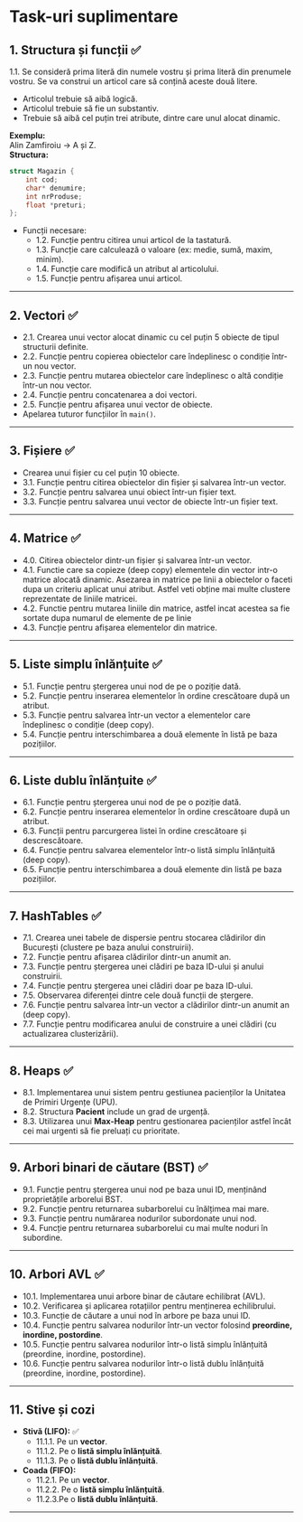 # Task-uri suplimentare

## 1. Structura și funcții ✅
1.1. Se consideră prima literă din numele vostru și prima literă din prenumele vostru. Se va construi un articol care să conțină aceste două litere.
- Articolul trebuie să aibă logică.
- Articolul trebuie să fie un substantiv.
- Trebuie să aibă cel puțin trei atribute, dintre care unul alocat dinamic.
 
**Exemplu:**  
Alin Zamfiroiu → A și Z.  
**Structura:**  
```c
struct Magazin {
    int cod;
    char* denumire;
    int nrProduse;
    float *preturi;
};
```

- Funcții necesare:
  - 1.2. Funcție pentru citirea unui articol de la tastatură.
  - 1.3. Funcție care calculează o valoare (ex: medie, sumă, maxim, minim).
  - 1.4. Funcție care modifică un atribut al articolului.
  - 1.5. Funcție pentru afișarea unui articol.

---

## 2. Vectori ✅
- 2.1. Crearea unui vector alocat dinamic cu cel puțin 5 obiecte de tipul structurii definite.
- 2.2. Funcție pentru copierea obiectelor care îndeplinesc o condiție într-un nou vector.
- 2.3. Funcție pentru mutarea obiectelor care îndeplinesc o altă condiție într-un nou vector.
- 2.4. Funcție pentru concatenarea a doi vectori.
- 2.5. Funcție pentru afișarea unui vector de obiecte.
- Apelarea tuturor funcțiilor în `main()`.

---

## 3. Fișiere ✅
- Crearea unui fișier cu cel puțin 10 obiecte.
- 3.1. Funcție pentru citirea obiectelor din fișier și salvarea într-un vector.
- 3.2. Funcție pentru salvarea unui obiect într-un fișier text.
- 3.3. Funcție pentru salvarea unui vector de obiecte într-un fișier text.

---

## 4. Matrice ✅
- 4.0. Citirea obiectelor dintr-un fișier și salvarea într-un vector.
- 4.1. Functie care sa copieze (deep copy) elementele din vector intr-o matrice alocată
  dinamic. Asezarea in matrice pe linii a obiectelor o faceti dupa un criteriu aplicat unui
  atribut. Astfel veti obține mai multe clustere reprezentate de liniile matricei.
- 4.2. Functie pentru mutarea liniile din matrice, astfel incat acestea sa fie sortate dupa numarul
  de elemente de pe linie
- 4.3. Funcție pentru afișarea elementelor din matrice.

---

## 5. Liste simplu înlănțuite ✅
- 5.1. Funcție pentru ștergerea unui nod de pe o poziție dată.
- 5.2. Funcție pentru inserarea elementelor în ordine crescătoare după un atribut.
- 5.3. Funcție pentru salvarea într-un vector a elementelor care îndeplinesc o condiție (deep copy).
- 5.4. Funcție pentru interschimbarea a două elemente în listă pe baza pozițiilor.

---

## 6. Liste dublu înlănțuite ✅
- 6.1. Funcție pentru ștergerea unui nod de pe o poziție dată.
- 6.2. Funcție pentru inserarea elementelor în ordine crescătoare după un atribut.
- 6.3. Funcții pentru parcurgerea listei în ordine crescătoare și descrescătoare.
- 6.4. Funcție pentru salvarea elementelor într-o listă simplu înlănțuită (deep copy).
- 6.5. Funcție pentru interschimbarea a două elemente din listă pe baza pozițiilor.

---

## 7. HashTables ✅
- 7.1. Crearea unei tabele de dispersie pentru stocarea clădirilor din București (clustere pe baza anului construirii).
- 7.2. Funcție pentru afișarea clădirilor dintr-un anumit an.
- 7.3. Funcție pentru ștergerea unei clădiri pe baza ID-ului și anului construirii.
- 7.4. Funcție pentru ștergerea unei clădiri doar pe baza ID-ului.
- 7.5. Observarea diferenței dintre cele două funcții de ștergere.
- 7.6. Funcție pentru salvarea într-un vector a clădirilor dintr-un anumit an (deep copy).
- 7.7. Funcție pentru modificarea anului de construire a unei clădiri (cu actualizarea clusterizării).

---

## 8. Heaps ✅
- 8.1. Implementarea unui sistem pentru gestiunea pacienților la Unitatea de Primiri Urgențe (UPU).
- 8.2. Structura **Pacient** include un grad de urgență.
- 8.3. Utilizarea unui **Max-Heap** pentru gestionarea pacienților astfel încât cei mai urgenti să fie preluați cu prioritate.

---

## 9. Arbori binari de căutare (BST) ✅
- 9.1. Funcție pentru ștergerea unui nod pe baza unui ID, menținând proprietățile arborelui BST.
- 9.2. Funcție pentru returnarea subarborelui cu înălțimea mai mare.
- 9.3. Funcție pentru numărarea nodurilor subordonate unui nod.
- 9.4. Funcție pentru returnarea subarborelui cu mai multe noduri în subordine.

---

## 10. Arbori AVL ✅
- 10.1. Implementarea unui arbore binar de căutare echilibrat (AVL).
- 10.2. Verificarea și aplicarea rotațiilor pentru menținerea echilibrului.
- 10.3. Funcție de căutare a unui nod în arbore pe baza unui ID.
- 10.4. Funcție pentru salvarea nodurilor într-un vector folosind **preordine, inordine, postordine**.
- 10.5. Funcție pentru salvarea nodurilor într-o listă simplu înlănțuită (preordine, inordine, postordine).
- 10.6. Funcție pentru salvarea nodurilor într-o listă dublu înlănțuită (preordine, inordine, postordine).

---

## 11. Stive și cozi
- **Stivă (LIFO):** ✅
  - 11.1.1. Pe un **vector**.
  - 11.1.2. Pe o **listă simplu înlănțuită**.
  - 11.1.3. Pe o **listă dublu înlănțuită**.
- **Coada (FIFO):**
  - 11.2.1. Pe un **vector**.
  - 11.2.2. Pe o **listă simplu înlănțuită**.
  - 11.2.3.Pe o **listă dublu înlănțuită**.

---
